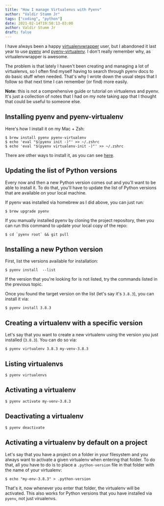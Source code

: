 ```yaml
---
title: "How I manage Virtualenvs with Pyenv"
author: "Valdir Stumm Jr"
tags: ["coding", "python"]
date: 2021-02-14T19:50:13-03:00
author: Valdir Stumm Jr
draft: false
---
```


I have always been a happy [virtualenvwrapper](https://virtualenvwrapper.readthedocs.io/en/latest/) user, but I abandoned it last year to use [pyenv](https://github.com/pyenv/pyenv) and [pyenv-virtualenv](https://github.com/pyenv/pyenv-virtualenv). I don't really remember why, as virtualenvwrapper is awesome.

The problem is that lately I haven't been creating and managing a lot of virtualenvs, so I often find myself having to search through pyenv docs to do basic stuff when needed. That's why I
wrote down the usual steps that I follow so that next time I can remember (or find) more easily.

**Note:** this is not a comprehensive guide or tutorial on virtualenvs and pyenv. It's just a collection of notes that I had on my note taking app that I thought that could be useful to someone else.

## Installing pyenv and pyenv-virtualenv
Here's how I install it on my Mac + Zsh:

```
$ brew install pyenv pyenv-virtualenv
$ echo 'eval "$(pyenv init -)"' >> ~/.zshrc
$ echo 'eval "$(pyenv virtualenv-init -)"' >> ~/.zshrc
```

There are other ways to install it, as you can see [here](https://github.com/pyenv/pyenv#installation).


## Updating the list of Python versions
Every now and then a new Python version comes out and you'll want to be able to install it.
To do that, you'll have to update the list of Python versions that are available on your
local machine.

If pyenv was installed via homebrew as I did above, you can just run:

```
$ brew upgrade pyenv
```

If you manually installed pyenv by cloning the project repository, then you can run
this command to update your local copy of the repo:

```
$ cd `pyenv root` && git pull
```


## Installing a new Python version
First, list the versions available for installation:
```
$ pyenv install  --list
```

If the version that you're looking for is not listed, try the commands listed in the previous topic.

Once you found the target version on the list (let's say it's `3.8.3`), you can install it via:

```
$ pyenv install 3.8.3
```

## Creating a virtualenv with a specific version

Let's say that you want to create a new virtualenv using the version you just installed (`3.8.3`). You can do so via:

```
$ pyenv virtualenv 3.8.3 my-venv-3.8.3
```

## Listing virtualenvs

```
$ pyenv virtualenvs
```

## Activating a virtualenv

```
$ pyenv activate my-venv-3.8.3
```

## Deactivating a virtualenv

```
$ pyenv deactivate
```

## Activating a virtualenv by default on a project

Let's say that you have a project on a folder in your filesystem and you always want to activate
a given virtualenv when entering that folder. To do that, all you have to do is to place a
`.python-version` file in that folder with the name of your virtualenv:

```
$ echo "my-env-3.8.3" > .python-version
```

That's it, now whenever you enter that folder, the virtualenv will be activated. This also
works for Python versions that you have installed via `pyenv`, not just virualenvs.
